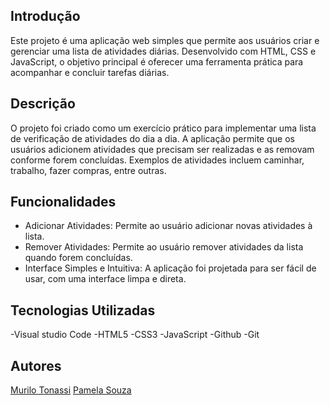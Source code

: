 ## Introdução
 
Este projeto é uma aplicação web simples que permite aos usuários criar e gerenciar uma lista de atividades diárias. Desenvolvido com HTML, CSS e JavaScript, o objetivo principal é oferecer uma ferramenta prática para acompanhar e concluir tarefas diárias.
 
## Descrição
 
O projeto foi criado como um exercício prático para implementar uma lista de verificação de atividades do dia a dia. A aplicação permite que os usuários adicionem atividades que precisam ser realizadas e as removam conforme forem concluídas. Exemplos de atividades incluem caminhar, trabalho, fazer compras, entre outras.
 
## Funcionalidades
 
- Adicionar Atividades: Permite ao usuário adicionar novas atividades à lista.
- Remover Atividades: Permite ao usuário remover atividades da lista quando forem concluídas.
- Interface Simples e Intuitiva: A aplicação foi projetada para ser fácil de usar, com uma interface limpa e direta.

## Tecnologias Utilizadas 

-Visual studio Code
-HTML5
-CSS3
-JavaScript
-Github
-Git

## Autores 
[Murilo Tonassi](https://github.com/murilo-tonassi)
[Pamela Souza](https://github.com/PamelaSouzaSilva)